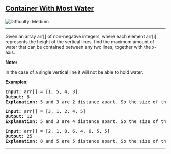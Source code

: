 <h2><a href="https://www.geeksforgeeks.org/problems/container-with-most-water0535/1">Container With Most Water

</a></h2>  <img src='https://img.shields.io/badge/Difficulty-Medium-orange' alt='Difficulty: Medium' /><hr>

<p>Given an array arr[] of non-negative integers, where each element arr[i] represents the height of the vertical lines, find the maximum amount of water that can be contained between any two lines, together with the x-axis.</p>
<b>Note:</b> <p>In the case of a single vertical line it will not be able to hold water.</p>

<b>Examples:</b>

<pre>
<b>Input:</b> arr[] = [1, 5, 4, 3]
<b>Output:</b> 6
<b>Explanation:</b> 5 and 3 are 2 distance apart. So the size of the base is 2. Height of container = min(5, 3) = 3. So, total area to hold water = 3 * 2 = 6.
</pre>

<pre>
<b>Input:</b> arr[] = [3, 1, 2, 4, 5]
<b>Output:</b> 12
<b>Explanation:</b> 5 and 3 are 4 distance apart. So the size of the base is 4. Height of container = min(5, 3) = 3. So, total area to hold water = 4 * 3 = 12.
</pre>

<pre>
<b>Input:</b> arr[] = [2, 1, 8, 6, 4, 6, 5, 5]
<b>Output:</b> 25
<b>Explanation:</b> 8 and 5 are 5 distance apart. So the size of the base is 5. Height of container = min(8, 5) = 5. So, the total area to hold water = 5 * 5 = 25.
</pre><hr>






